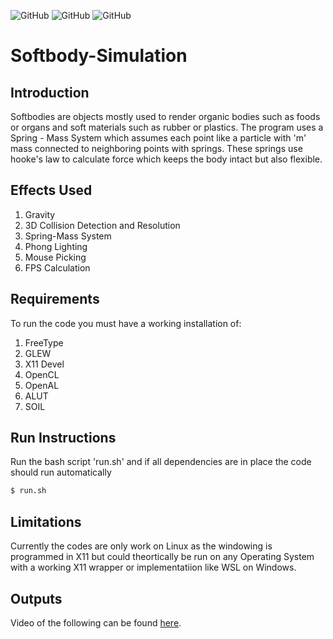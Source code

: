 ![GitHub](https://img.shields.io/github/license/deep-stuff-08/Softbody-Simulation?style=plastic) ![GitHub](https://img.shields.io/badge/platforms-linux-success?style=plastic) ![GitHub](https://img.shields.io/badge/dependency-FreeType_|_GLEW_|_X11_|_OpenCL_|_OpenAL_|_ALUT_|_SOIL-orange?style=plastic)

# Softbody-Simulation

## Introduction

Softbodies are objects mostly used to render organic bodies such as foods or organs and soft materials such as rubber or plastics. The program uses a Spring - Mass System which assumes each point like a particle with 'm' mass connected to neighboring points with springs. These springs use hooke's law to calculate force which keeps the body intact but also flexible.

## Effects Used

1. Gravity
1. 3D Collision Detection and Resolution
1. Spring-Mass System
1. Phong Lighting
1. Mouse Picking
1. FPS Calculation

## Requirements
To run the code you must have a working installation of:

1. FreeType 
1. GLEW
1. X11 Devel
1. OpenCL 
1. OpenAL
1. ALUT
1. SOIL

## Run Instructions

Run the bash script 'run.sh' and if all dependencies are in place the code should run automatically

```bash
$ run.sh
```

## Limitations

Currently the codes are only work on Linux as the windowing is programmed in X11 but could theortically be run on any Operating System with a working X11 wrapper or implementatiion like WSL on Windows.

## Outputs
Video of the following can be found [here](https://youtu.be/v42nMlAFVdc).
